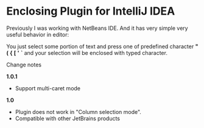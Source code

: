 Enclosing Plugin for IntelliJ IDEA
==================================

Previously I was working with NetBeans IDE. And it has very simple very useful behavior in editor:

You just select some portion of text and press one of predefined character **"** **(** **{** **[** **'** **`** and your
selection will be enclosed with typed character.

Change notes

**1.0.1**
* Support multi-caret mode

**1.0**
* Plugin does not work in "Column selection mode".
* Compatible with other JetBrains products

